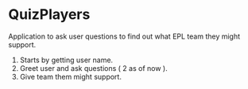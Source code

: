 # QuizPlayers
Application to ask user questions to find out what EPL team they might support.
1. Starts by getting user name.
2. Greet user and ask questions ( 2 as of now ).
3. Give team them might support.
